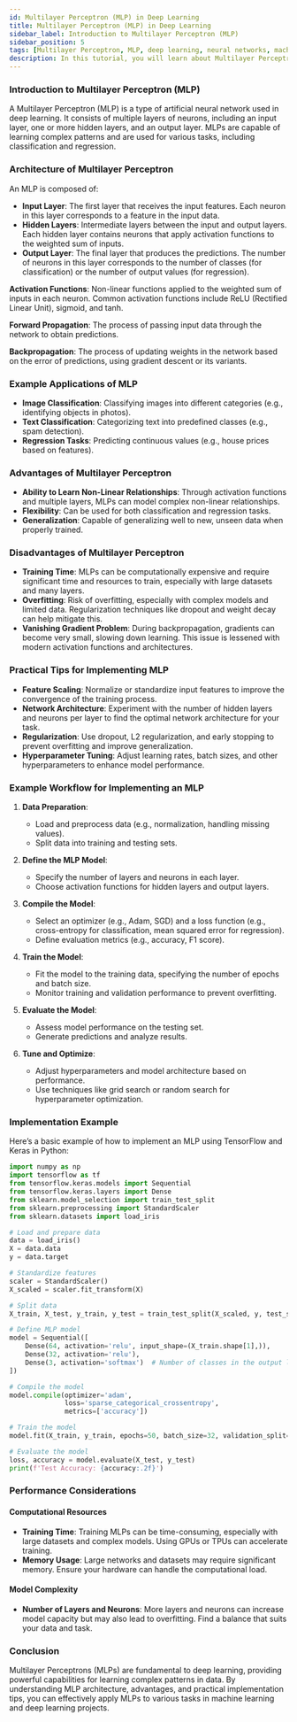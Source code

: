 ```yaml
---
id: Multilayer Perceptron (MLP) in Deep Learning
title: Multilayer Perceptron (MLP) in Deep Learning
sidebar_label: Introduction to Multilayer Perceptron (MLP)
sidebar_position: 5
tags: [Multilayer Perceptron, MLP, deep learning, neural networks, machine learning, supervised learning, classification, regression]
description: In this tutorial, you will learn about Multilayer Perceptron (MLP), its architecture, its applications in deep learning, and how to implement MLP models effectively for various tasks.
---
```


### Introduction to Multilayer Perceptron (MLP)
A Multilayer Perceptron (MLP) is a type of artificial neural network used in deep learning. It consists of multiple layers of neurons, including an input layer, one or more hidden layers, and an output layer. MLPs are capable of learning complex patterns and are used for various tasks, including classification and regression.

### Architecture of Multilayer Perceptron
An MLP is composed of:

- **Input Layer**: The first layer that receives the input features. Each neuron in this layer corresponds to a feature in the input data.
- **Hidden Layers**: Intermediate layers between the input and output layers. Each hidden layer contains neurons that apply activation functions to the weighted sum of inputs.
- **Output Layer**: The final layer that produces the predictions. The number of neurons in this layer corresponds to the number of classes (for classification) or the number of output values (for regression).

**Activation Functions**: Non-linear functions applied to the weighted sum of inputs in each neuron. Common activation functions include ReLU (Rectified Linear Unit), sigmoid, and tanh.

**Forward Propagation**: The process of passing input data through the network to obtain predictions.

**Backpropagation**: The process of updating weights in the network based on the error of predictions, using gradient descent or its variants.

### Example Applications of MLP
- **Image Classification**: Classifying images into different categories (e.g., identifying objects in photos).
- **Text Classification**: Categorizing text into predefined classes (e.g., spam detection).
- **Regression Tasks**: Predicting continuous values (e.g., house prices based on features).

### Advantages of Multilayer Perceptron
- **Ability to Learn Non-Linear Relationships**: Through activation functions and multiple layers, MLPs can model complex non-linear relationships.
- **Flexibility**: Can be used for both classification and regression tasks.
- **Generalization**: Capable of generalizing well to new, unseen data when properly trained.

### Disadvantages of Multilayer Perceptron
- **Training Time**: MLPs can be computationally expensive and require significant time and resources to train, especially with large datasets and many layers.
- **Overfitting**: Risk of overfitting, especially with complex models and limited data. Regularization techniques like dropout and weight decay can help mitigate this.
- **Vanishing Gradient Problem**: During backpropagation, gradients can become very small, slowing down learning. This issue is lessened with modern activation functions and architectures.

### Practical Tips for Implementing MLP

- **Feature Scaling**: Normalize or standardize input features to improve the convergence of the training process.
- **Network Architecture**: Experiment with the number of hidden layers and neurons per layer to find the optimal network architecture for your task.
- **Regularization**: Use dropout, L2 regularization, and early stopping to prevent overfitting and improve generalization.
- **Hyperparameter Tuning**: Adjust learning rates, batch sizes, and other hyperparameters to enhance model performance.

### Example Workflow for Implementing an MLP

1. **Data Preparation**:
    - Load and preprocess data (e.g., normalization, handling missing values).
    - Split data into training and testing sets.

2. **Define the MLP Model**:
    - Specify the number of layers and neurons in each layer.
    - Choose activation functions for hidden layers and output layers.

3. **Compile the Model**:
    - Select an optimizer (e.g., Adam, SGD) and a loss function (e.g., cross-entropy for classification, mean squared error for regression).
    - Define evaluation metrics (e.g., accuracy, F1 score).

4. **Train the Model**:
    - Fit the model to the training data, specifying the number of epochs and batch size.
    - Monitor training and validation performance to prevent overfitting.

5. **Evaluate the Model**:
    - Assess model performance on the testing set.
    - Generate predictions and analyze results.

6. **Tune and Optimize**:
    - Adjust hyperparameters and model architecture based on performance.
    - Use techniques like grid search or random search for hyperparameter optimization.

### Implementation Example

Here’s a basic example of how to implement an MLP using TensorFlow and Keras in Python:

```python
import numpy as np
import tensorflow as tf
from tensorflow.keras.models import Sequential
from tensorflow.keras.layers import Dense
from sklearn.model_selection import train_test_split
from sklearn.preprocessing import StandardScaler
from sklearn.datasets import load_iris

# Load and prepare data
data = load_iris()
X = data.data
y = data.target

# Standardize features
scaler = StandardScaler()
X_scaled = scaler.fit_transform(X)

# Split data
X_train, X_test, y_train, y_test = train_test_split(X_scaled, y, test_size=0.2, random_state=42)

# Define MLP model
model = Sequential([
    Dense(64, activation='relu', input_shape=(X_train.shape[1],)),
    Dense(32, activation='relu'),
    Dense(3, activation='softmax')  # Number of classes in the output layer
])

# Compile the model
model.compile(optimizer='adam',
              loss='sparse_categorical_crossentropy',
              metrics=['accuracy'])

# Train the model
model.fit(X_train, y_train, epochs=50, batch_size=32, validation_split=0.2)

# Evaluate the model
loss, accuracy = model.evaluate(X_test, y_test)
print(f'Test Accuracy: {accuracy:.2f}')
```

### Performance Considerations

#### Computational Resources
- **Training Time**: Training MLPs can be time-consuming, especially with large datasets and complex models. Using GPUs or TPUs can accelerate training.
- **Memory Usage**: Large networks and datasets may require significant memory. Ensure your hardware can handle the computational load.

#### Model Complexity
- **Number of Layers and Neurons**: More layers and neurons can increase model capacity but may also lead to overfitting. Find a balance that suits your data and task.

### Conclusion
Multilayer Perceptrons (MLPs) are fundamental to deep learning, providing powerful capabilities for learning complex patterns in data. By understanding MLP architecture, advantages, and practical implementation tips, you can effectively apply MLPs to various tasks in machine learning and deep learning projects.
